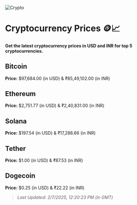 
![Crypto](https://www.techguide.com.au/wp-content/uploads/2020/11/crypto3.jpeg)

# Cryptocurrency Prices 🪙📈

#### Get the latest cryptocurrency prices in USD and INR for top 5 cryptocurrencies.

## Bitcoin

**Price:** $97,684.00 (in USD) & ₹85,49,102.00 (in INR)

## Ethereum

**Price:** $2,751.77 (in USD) & ₹2,40,831.00 (in INR)

## Solana

**Price:** $197.54 (in USD) & ₹17,288.66 (in INR)

## Tether

**Price:** $1.00 (in USD) & ₹87.53 (in INR)

## Dogecoin

**Price:** $0.25 (in USD) & ₹22.22 (in INR)

> _Last Updated: 2/7/2025, 12:20:23 PM (in GMT)_
